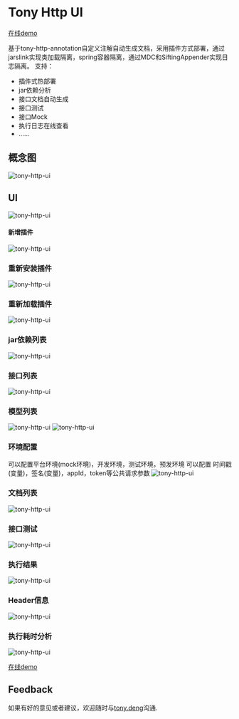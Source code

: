 # Tony Http UI

[在线demo][demo]

基于tony-http-annotation自定义注解自动生成文档，采用插件方式部署，通过jarslink实现类加载隔离，spring容器隔离，通过MDC和SiftingAppender实现日志隔离。
支持：
* 插件式热部署
* jar依赖分析
* 接口文档自动生成
* 接口测试
* 接口Mock
* 执行日志在线查看
* ......

## 概念图

![tony-http-ui](../images/tony-http/tony-http-ui.png)

## UI

![tony-http-ui](../images/tony-http/idx_1.png)
#### 新增插件
![tony-http-ui](../images/tony-http/idx_2.png)
### 重新安装插件
![tony-http-ui](../images/tony-http/idx_3.png)
### 重新加载插件
![tony-http-ui](../images/tony-http/idx_4.png)
### jar依赖列表
![tony-http-ui](../images/tony-http/idx_5.png)
### 接口列表
![tony-http-ui](../images/tony-http/idx_6.png)
### 模型列表
![tony-http-ui](../images/tony-http/idx_7.png)
![tony-http-ui](../images/tony-http/idx_8.png)
### 环境配置
可以配置平台环境(mock环境)，开发环境，测试环境，预发环境
可以配置 时间戳(变量)，签名(变量)，appId，token等公共请求参数
![tony-http-ui](../images/tony-http/idx_9.png)
### 文档列表
![tony-http-ui](../images/tony-http/wiki.png)
### 接口测试
![tony-http-ui](../images/tony-http/test_1.png)
### 执行结果
![tony-http-ui](../images/tony-http/test_2.png)
### Header信息
![tony-http-ui](../images/tony-http/test_3.png)
### 执行耗时分析
![tony-http-ui](../images/tony-http/test_4.png)

[在线demo][demo]

## Feedback

如果有好的意见或者建议，欢迎随时与[tony.deng][mail]沟通.

[mail]: mailto:dz_005@163.com
[demo]: http://gateway-wiki.dengzhi.vip